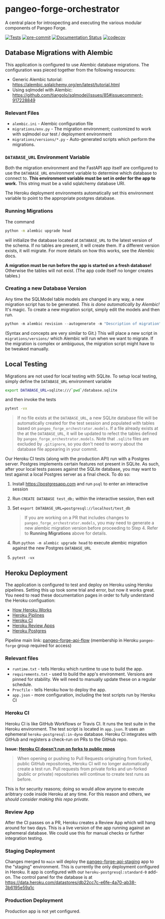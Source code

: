 # pangeo-forge-orchestrator
A central place for introspecting and executing the various modular components of Pangeo Forge.

[![Tests](https://github.com/pangeo-forge/pangeo-forge-orchestrator/actions/workflows/main.yaml/badge.svg)](https://github.com/pangeo-forge/pangeo-forge-orchestrator/actions/workflows/main.yaml)
[![pre-commit](https://github.com/pangeo-forge/pangeo-forge-orchestrator/actions/workflows/pre-commit.yaml/badge.svg)](https://github.com/pangeo-forge/pangeo-forge-orchestrator/actions/workflows/pre-commit.yaml)
[![Documentation Status](https://readthedocs.org/projects/pangeo-forge-orchestrator/badge/?version=latest)](https://pangeo-forge-orchestrator.readthedocs.io/en/latest/?badge=latest)
[![codecov](https://codecov.io/gh/pangeo-forge/pangeo-forge-orchestrator/branch/main/graph/badge.svg?token=ay8eJ6JUiX)](https://codecov.io/gh/pangeo-forge/pangeo-forge-orchestrator)


## Database Migrations with Alembic

This application is configured to use Alembic database migrations.
The configuration was pieced together from the following resources:

- Generic Alembic tutorial: https://alembic.sqlalchemy.org/en/latest/tutorial.html
- Using sqlmodel with Alembic: https://github.com/tiangolo/sqlmodel/issues/85#issuecomment-917228849

### Relevant Files

- `alembic.ini` - Alembic configuration file
- `migrations/env.py` - The migration environment; customized to work with
  sqlmodel our test / deployment environment
- `migrations/versions/*.py` - Auto-generated scripts which perform the migrations.

### `DATABASE_URL` Environment Variable

Both the migration environment and the FastAPI app itself are configured to use
the `DATABASE_URL` environment variable to determine which database to connect to.
**This environment variable must be set in order for the app to work.**
This string must be a valid sqlalchemy database URI.

The Heroku deployment environments automatically set this environment variable
to point to the appropriate postgres database.

### Running Migrations

The command

```bash
python -m alembic upgrade head
```

will initialize the database located at `DATABASE_URL` to the latest version of
the schema. If no tables are present, it will create them. If a different version
exists, it will migrate. For more details on how this works, see the Alembic docs.

**A migration must be run before the app is started on a fresh database!**
Otherwise the tables will not exist. (The app code itself no longer creates tables.)

### Creating a new Database Version

Any time the SQLModel table models are changed in any way, a new migration
script has to be generated. _This is done automatically by Alembic!_ It's magic.
To create a new migration script, simply edit the models and then run.

```python
python -m alembic revision --autogenerate -m "Description of migration"
```

(Syntax and concepts are very similar to Git.)
This will place a new script in `migrations/versions/` which Alembic will run
when we want to migrate.
If the migration is complex or ambiguous, the migration script might have to be
tweaked manually.


## Local Testing

Migrations are not used for local testing with SQLite. To setup local testing, simply define the `DATABASE_URL` environment variable

```bash
export DATABASE_URL=sqlite:///`pwd`/database.sqlite
```
and then invoke the tests

```bash
pytest -vx
```

> If no file exists at the `DATABASE_URL`, a new SQLite database file will be automatically created for the test session and populated
with tables based on `pangeo_forge_orchestrator.models`. If a file already exists at the at the `DATABASE_URL`, it will be updated
to refect the tables defined by `pangeo_forge_orchestrator.models`. Note that `.sqlite` files are excluded by `.gitignore`, so you don't
need to worry about the database file appearing in your commit.

Our Heroku CI tests (along with the production API) run with a Postgres server. Postgres implements certain features not present in SQLite.
As such, after your local tests passes against the SQLite database, you may want to test against a local Postgres server as a final check.
To do so:

1. Install https://postgresapp.com and run `psql` to enter an interactive session
2. Run `CREATE DATABASE test_db;` within the interactive session, then exit
3. Set `export DATABASE_URL=postgresql://localhost/test_db`

    > If you are working on a PR that includes changes to `pangeo_forge_orchestrator.models`, you may need to generate a new alembic
migration version before proceeding to Step 4. Refer to **Running Migrations** above for details.

4. Run `python -m alembic upgrade head` to execute alembic migration against the new Postgres `DATABASE_URL`
5. `pytest -vx`

## Heroku Deployment

The application is configured to test and deploy on Heroku using Heroku pipelines.
Setting this up took some trial and error, but now it works great.
You need to read these documentation pages in order to fully understand the
Heroku configuation:

- [How Heroku Works](https://devcenter.heroku.com/articles/how-heroku-works)
- [Heroku Piplines](https://devcenter.heroku.com/articles/pipelines)
- [Heroku CI](https://devcenter.heroku.com/articles/heroku-ci)
- [Heroku Review Apps](https://devcenter.heroku.com/articles/github-integration-review-apps)
- [Heroku Postgres](https://devcenter.heroku.com/articles/heroku-postgresql)

Pipeline main link: [pangeo-forge-api-flow](https://dashboard.heroku.com/pipelines/17cc0239-494f-4a68-aa75-3da7c466709c) (membership in Heroku `pangeo-forge` group required for access)

### Relevant files

- `runtime.txt` - tells Heroku which runtime to use to build the app.
- `requirements.txt` - used to build the app's environment. Versions are pinned for stability.
   We will need to manually update these on a regular schedule.
- `Procfile` - tells Heroku how to deploy the app.
- `app.json` - more configuration, including the test scripts run by Heroku CI

### Heroku CI

Heroku CI is like GitHub Workflows or Travis CI. It runs the test suite in the Heroku environment.
The test script is located in `app.json`. It uses an ephemeral `heroku-postgresql:in-dyno` database.
Heroku CI integrates with GitHub and registers a check-run on PRs to the GitHub repo.

**Issue: [Heroku CI doesn't run on forks to public repos](https://devcenter.heroku.com/changelog-items/1208)**

> When opening or pushing to Pull Requests originating from forked, public GitHub repositories, Heroku CI will no longer automatically create a test run. Pull requests from private forks and un-forked (public or private) repositories will continue to create test runs as before.

This is for security reasons; doing so would allow anyone to execute aribtrary code inside
Heroku at any time. For this reason and others, _we should consider making this repo private_.

### Review App

After the CI passes on a PR, Heroku creates a Review App which will hang around for two days.
This is a live version of the app running against an ephemeral database.
We could use this for manual checks or further integration testing.

### Staging Deployment

Changes merged to `main` will deploy the [pangeo-forge-api-staging](https://dashboard.heroku.com/apps/pangeo-forge-api-staging) app to the "staging" environment.
This is currently the only deployment configured in Heroku.
It app is configured with our `heroku-postgresql:standard-0` add-on.
The control panel for the database is at https://data.heroku.com/datastores/db22cc7c-e6fe-4a70-ab38-3b6195e59a1c

### Production Deployment

Production app is not yet configured.
